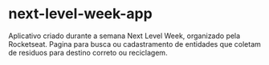 # next-level-week-app

Aplicativo criado durante a semana Next Level Week, organizado pela Rocketseat. 
Pagina para busca ou cadastramento de entidades que coletam de residuos para destino correto ou reciclagem.



 
